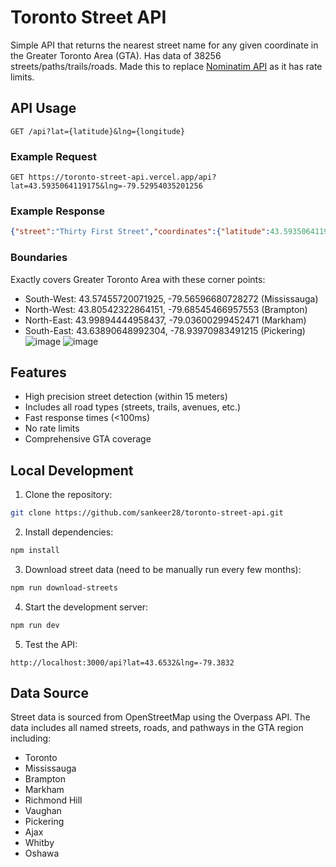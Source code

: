 # Toronto Street API

Simple API that returns the nearest street name for any given coordinate in the Greater Toronto Area (GTA). Has data of 38256 streets/paths/trails/roads.
Made this to replace [Nominatim API](https://nominatim.org) as it has rate limits.

## API Usage

```http
GET /api?lat={latitude}&lng={longitude}
```

### Example Request
```http
GET https://toronto-street-api.vercel.app/api?lat=43.5935064119175&lng=-79.52954035201256
```

### Example Response
```json
{"street":"Thirty First Street","coordinates":{"latitude":43.5935064119175,"longitude":-79.52954035201256},"totalStreets":31871}
```

### Boundaries
Exactly covers Greater Toronto Area with these corner points:
- South-West: 43.57455720071925, -79.56596680728272 (Mississauga)
- North-West: 43.80542322864151, -79.68545466957553 (Brampton)
- North-East: 43.99894444958437, -79.03600299452471 (Markham)
- South-East: 43.63890648992304, -78.93970983491215 (Pickering)
![image](https://github.com/user-attachments/assets/b9f64101-4c2f-4392-8f4b-fb8462e86866)
![image](https://github.com/user-attachments/assets/dff55d17-8083-4cba-aebe-3e23174de850)

## Features
- High precision street detection (within 15 meters)
- Includes all road types (streets, trails, avenues, etc.)
- Fast response times (<100ms)
- No rate limits
- Comprehensive GTA coverage
  
## Local Development

1. Clone the repository:
```bash
git clone https://github.com/sankeer28/toronto-street-api.git
```

2. Install dependencies:
```bash
npm install
```

3. Download street data (need to be manually run every few months):
```bash
npm run download-streets
```

4. Start the development server:
```bash
npm run dev
```

5. Test the API:
```http
http://localhost:3000/api?lat=43.6532&lng=-79.3832
```

## Data Source

Street data is sourced from OpenStreetMap using the Overpass API. The data includes all named streets, roads, and pathways in the GTA region including:
- Toronto
- Mississauga
- Brampton
- Markham
- Richmond Hill
- Vaughan
- Pickering
- Ajax
- Whitby
- Oshawa



